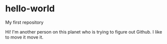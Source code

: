 # hello-world
My first repository

Hi! I'm another person on this planet who is trying to figure out Github. 
I like to move it move it. 
